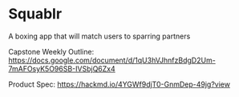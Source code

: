 # Squablr
A boxing app that will match users to sparring partners

Capstone Weekly Outline: https://docs.google.com/document/d/1qU3hVJhnfzBdgD2Um-7mAFOsyK5O96SB-IVSbjQ6Zx4

Product Spec: https://hackmd.io/4YGWf9djT0-GnmDep-49jg?view


